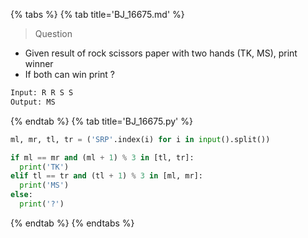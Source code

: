 {% tabs %}
{% tab title='BJ_16675.md' %}

> Question

* Given result of rock scissors paper with two hands (TK, MS), print winner
* If both can win print ?

```txt
Input: R R S S
Output: MS
```

{% endtab %}
{% tab title='BJ_16675.py' %}

```py
ml, mr, tl, tr = ('SRP'.index(i) for i in input().split())

if ml == mr and (ml + 1) % 3 in [tl, tr]:
  print('TK')
elif tl == tr and (tl + 1) % 3 in [ml, mr]:
  print('MS')
else:
  print('?')
```

{% endtab %}
{% endtabs %}

